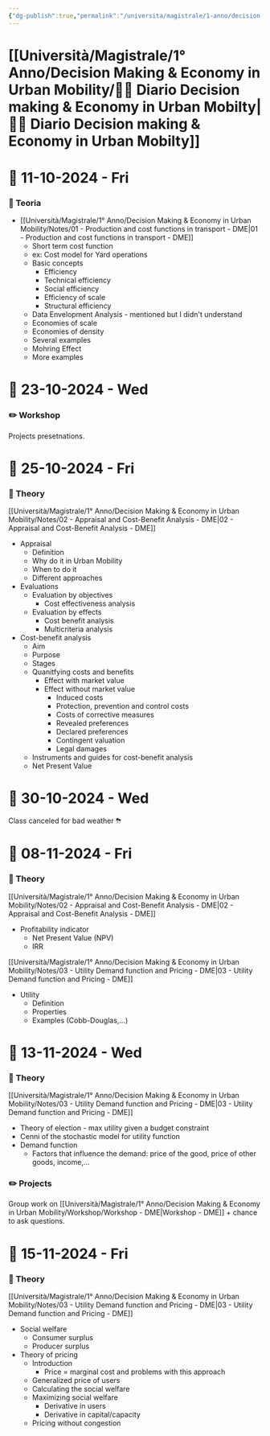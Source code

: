 ```yaml
---
{"dg-publish":true,"permalink":"/universita/magistrale/1-anno/decision-making-and-economy-in-urban-mobility/diario-decision-making-and-economy-in-urban-mobilty/","tags":["UNI"]}
---
```


# [[Università/Magistrale/1° Anno/Decision Making & Economy in Urban Mobility/💼📔 Diario Decision making & Economy in Urban Mobilty\|💼📔 Diario Decision making & Economy in Urban Mobilty]]


# 📆  11-10-2024 - Fri

### 📝 Teoria

- [[Università/Magistrale/1° Anno/Decision Making & Economy in Urban Mobility/Notes/01 - Production and cost functions in transport - DME\|01 - Production and cost functions in transport - DME]]
	- Short term cost function
	- ex: Cost model for Yard operations
	- Basic concepts
		- Efficiency
		- Technical efficiency
		- Social efficiency
		- Efficiency of scale
		- Structural efficiency
	- Data Envelopment Analysis - mentioned but I didn't understand
	- Economies of scale
	- Economies of density
	- Several examples
	- Mohring Effect
	- More examples





# 📆  23-10-2024 - Wed


### ✏️ Workshop

Projects presetnations.



# 📆  25-10-2024 - Fri

### 📝 Theory

[[Università/Magistrale/1° Anno/Decision Making & Economy in Urban Mobility/Notes/02 - Appraisal and Cost-Benefit Analysis - DME\|02 - Appraisal and Cost-Benefit Analysis - DME]]
- Appraisal
	- Definition
	- Why do it in Urban Mobility
	- When to do it
	- Different approaches
- Evaluations
	- Evaluation by objectives
		- Cost effectiveness analysis
	- Evaluation by effects
		- Cost benefit analysis
		- Multicriteria analysis
- Cost-benefit analysis
	- Aim
	- Purpose
	- Stages
	- Quanitfying costs and benefits
		- Effect with market value
		- Effect without market value
			- Induced costs
			- Protection, prevention and control costs
			- Costs of corrective measures
			- Revealed preferences
			- Declared preferences
			- Contingent valuation
			- Legal damages
	- Instruments and guides for cost-benefit analysis
	- Net Present Value

# 📆  30-10-2024 - Wed

Class canceled for bad weather ⛈


# 📆  08-11-2024 - Fri

### 📝 Theory

[[Università/Magistrale/1° Anno/Decision Making & Economy in Urban Mobility/Notes/02 - Appraisal and Cost-Benefit Analysis - DME\|02 - Appraisal and Cost-Benefit Analysis - DME]]
- Profitability indicator
	- Net Present Value (NPV)
	- IRR

[[Università/Magistrale/1° Anno/Decision Making & Economy in Urban Mobility/Notes/03 - Utility Demand function and Pricing - DME\|03 - Utility Demand function and Pricing - DME]]
- Utility
	- Definition
	- Properties
	- Examples (Cobb-Douglas,...)


# 📆  13-11-2024 - Wed

### 📝 Theory

[[Università/Magistrale/1° Anno/Decision Making & Economy in Urban Mobility/Notes/03 - Utility Demand function and Pricing - DME\|03 - Utility Demand function and Pricing - DME]]
- Theory of election - max utility given a budget constraint
- Cenni of the stochastic model for utility function
- Demand function
	- Factors that influence the demand: price of the good, price of other goods, income,...

### ✏️ Projects

Group work on [[Università/Magistrale/1° Anno/Decision Making & Economy in Urban Mobility/Workshop/Workshop - DME\|Workshop - DME]] + chance to ask questions.

# 📆  15-11-2024 - Fri

### 📝 Theory

[[Università/Magistrale/1° Anno/Decision Making & Economy in Urban Mobility/Notes/03 - Utility Demand function and Pricing - DME\|03 - Utility Demand function and Pricing - DME]]
- Social welfare
	- Consumer surplus
	- Producer surplus
- Theory of pricing
	- Introduction
		- Price = marginal cost and problems with this approach
	- Generalized price of users
	- Calculating the social welfare
	- Maximizing social welfare
		- Derivative in users
		- Derivative in capital/capacity
	- Pricing without congestion



